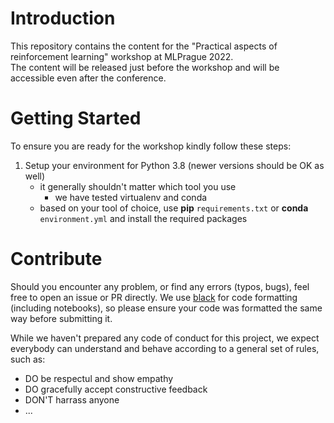 # Introduction 
This repository contains the content for the "Practical aspects of reinforcement learning" workshop at MLPrague 2022.  
The content will be released just before the workshop and will be accessible even after the conference.


# Getting Started
To ensure you are ready for the workshop kindly follow these steps:
1.	Setup your environment for Python 3.8 (newer versions should be OK as well)
    - it generally shouldn't matter which tool you use
      - we have tested virtualenv and conda
    - based on your tool of choice, use **pip** `requirements.txt` or **conda** `environment.yml` and install the required packages

# Contribute
Should you encounter any problem, or find any errors (typos, bugs), feel free to open an issue or PR directly.
We use [black](https://black.readthedocs.io/en/stable/) for code formatting (including notebooks), so please ensure your code was formatted the same way before submitting it.


While we haven't prepared any code of conduct for this project, we expect everybody can understand and behave according to a general set of rules, such as:
- DO be respectul and show empathy
- DO gracefully accept constructive feedback
- DON'T harrass anyone
- ...